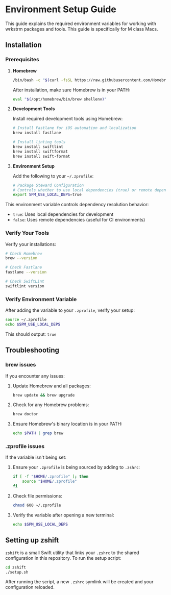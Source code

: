 # Environment Setup Guide

This guide explains the required environment variables for working with wrkstrm packages and tools. This guide is specifically for M class Macs.

## Installation

### Prerequisites

1. **Homebrew**
   ```bash
   /bin/bash -c "$(curl -fsSL https://raw.githubusercontent.com/Homebrew/install/HEAD/install.sh)"
   ```
   After installation, make sure Homebrew is in your PATH:
   ```bash
   eval "$(/opt/homebrew/bin/brew shellenv)"
   ```

2. **Development Tools**

   Install required development tools using Homebrew:
   ```bash
   # Install Fastlane for iOS automation and localization
   brew install fastlane

   # Install linting tools
   brew install swiftlint
   brew install swiftformat
   brew install swift-format
   ```

3. **Environment Setup**

    Add the following to your `~/.zprofile`:

      ```bash
      # Package Steward Configuration
      # Controls whether to use local dependencies (true) or remote dependencies (false)
      export SPM_USE_LOCAL_DEPS=true
      ```

This environment variable controls dependency resolution behavior:
- `true`: Uses local dependencies for development
- `false`: Uses remote dependencies (useful for CI environments)

### Verify Your Tools

Verify your installations:
```bash
# Check Homebrew
brew --version

# Check Fastlane
fastlane --version

# Check SwiftLint
swiftlint version
```



### Verify Environment Variable

After adding the variable to your `.zprofile`, verify your setup:

```bash
source ~/.zprofile
echo $SPM_USE_LOCAL_DEPS
```

This should output: `true`

## Troubleshooting

### **brew issues**

If you encounter any issues:

1. Update Homebrew and all packages:
   ```bash
   brew update && brew upgrade
   ```

2. Check for any Homebrew problems:
   ```bash
   brew doctor
   ```

3. Ensure Homebrew's binary location is in your PATH:
   ```bash
   echo $PATH | grep brew
   ```

### **.zprofile issues**

If the variable isn't being set:

1. Ensure your `.zprofile` is being sourced by adding to `.zshrc`:
   ```bash
   if [ -f "$HOME/.zprofile" ]; then
       source "$HOME/.zprofile"
   fi
   ```

2. Check file permissions:
   ```bash
   chmod 600 ~/.zprofile
   ```

3. Verify the variable after opening a new terminal:
   ```bash
   echo $SPM_USE_LOCAL_DEPS
   ```

## Setting up zshift

`zshift` is a small Swift utility that links your `.zshrc` to the shared configuration in this repository.
To run the setup script:

```bash
cd zshift
./setup.sh
```

After running the script, a new `.zshrc` symlink will be created and your configuration reloaded.
